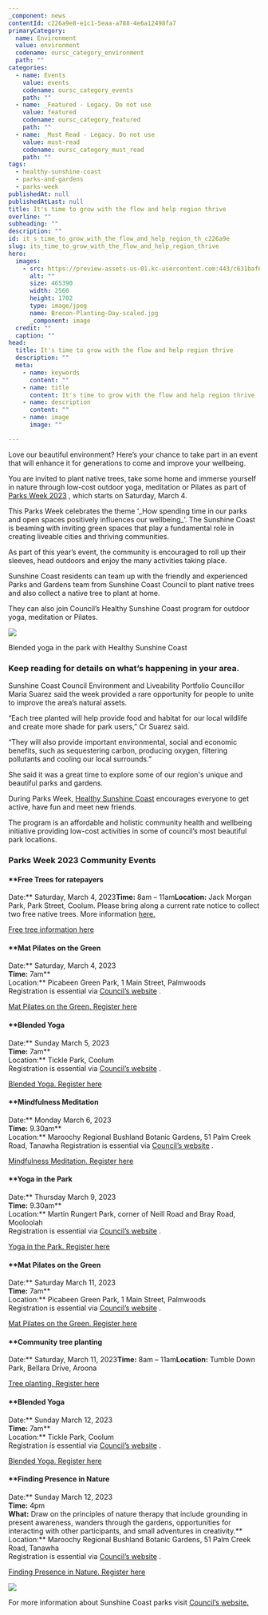 ```yaml
---
_component: news
contentId: c226a9e8-e1c1-5eaa-a788-4e6a12498fa7
primaryCategory:
  name: Environment
  value: environment
  codename: oursc_category_environment
  path: ""
categories:
  - name: Events
    value: events
    codename: oursc_category_events
    path: ""
  - name: _Featured - Legacy. Do not use
    value: featured
    codename: oursc_category_featured
    path: ""
  - name: _Must Read - Legacy. Do not use
    value: must-read
    codename: oursc_category_must_read
    path: ""
tags:
  - healthy-sunshine-coast
  - parks-and-gardens
  - parks-week
publishedAt: null
publishedAtLast: null
title: It's time to grow with the flow and help region thrive
overline: ""
subheading: ""
description: ""
id: it_s_time_to_grow_with_the_flow_and_help_region_th_c226a9e
slug: its_time_to_grow_with_the_flow_and_help_region_thrive
hero:
  images:
    - src: https://preview-assets-us-01.kc-usercontent.com:443/c631baf8-1b46-001f-580c-d0001b68b4a8/51bd447e-683b-47b6-8a64-2c3d32fe59e2/Brecon-Planting-Day-scaled.jpg
      alt: ""
      size: 465390
      width: 2560
      height: 1702
      type: image/jpeg
      name: Brecon-Planting-Day-scaled.jpg
      _component: image
  credit: ""
  caption: ""
head:
  title: It's time to grow with the flow and help region thrive
  description: ""
  meta:
    - name: keywords
      content: ""
    - name: title
      content: It's time to grow with the flow and help region thrive
    - name: description
      content: ""
    - name: image
      image: ""

---
```

Love our beautiful environment? Here’s your chance to take part in an event that will enhance it for generations to come and improve your wellbeing.

You are invited to plant native trees, take some home and immerse yourself in nature through low-cost outdoor yoga, meditation or Pilates as part of [Parks Week 2023](http://www.parks-week.org/)
, which starts on Saturday, March 4.  

This Parks Week celebrates the theme ‘\_How spending time in our parks and open spaces positively influences our wellbeing\_’. The Sunshine Coast is beaming with inviting green spaces that play a fundamental role in creating liveable cities and thriving communities.

As part of this year’s event, the community is encouraged to roll up their sleeves, head outdoors and enjoy the many activities taking place.

Sunshine Coast residents can team up with the friendly and experienced Parks and Gardens team from Sunshine Coast Council to plant native trees and also collect a native tree to plant at home.

They can also join Council’s Healthy Sunshine Coast program for outdoor yoga, meditation or Pilates.

![](https://preview-assets-us-01.kc-usercontent.com:443/c631baf8-1b46-001f-580c-d0001b68b4a8/f7129998-3c4a-49f7-a62d-fcc46e23d0ab/Image-2-Healthy-Sunshine-Coast-yoga-in-the-garden-1024x768.jpg)

Blended yoga in the park with Healthy Sunshine Coast

### Keep reading for details on what’s happening in your area.

Sunshine Coast Council Environment and Liveability Portfolio Councillor Maria Suarez said the week provided a rare opportunity for people to unite to improve the area’s natural assets.

“Each tree planted will help provide food and habitat for our local wildlife and create more shade for park users,” Cr Suarez said.

“They will also provide important environmental, social and economic benefits, such as sequestering carbon, producing oxygen, filtering pollutants and cooling our local surrounds.”

She said it was a great time to explore some of our region's unique and beautiful parks and gardens.

During Parks Week, [Healthy Sunshine Coast](https://www.sunshinecoast.qld.gov.au/living-and-community/community-support/healthy-and-active/healthy-sunshine-coast)
&#x20;encourages everyone to get active, have fun and meet new friends.

The program is an affordable and holistic community health and wellbeing initiative providing low-cost activities in some of council’s most beautiful park locations.

### Parks Week 2023 Community Events

#### \*\*Free Trees for ratepayers

Date:\*\* Saturday, March 4, 2023**Time:** 8am – 11am**Location:** Jack Morgan Park, Park Street, Coolum. Please bring along a current rate notice to collect two free native trees. More information [here.](http://www.parks-week.org/tools/events/details?SECT=parks-week&ID=22058)


[Free tree information here](http://www.parks-week.org/tools/events/details?SECT=parks-week&ID=22058)


#### \*\*Mat Pilates on the Green

Date:\*\* Saturday, March 4, 2023\
**Time:** 7am\*\*\
Location:\*\* Picabeen Green Park, 1 Main Street, Palmwoods\
Registration is essential via [Council’s website](https://www.sunshinecoast.qld.gov.au/living-and-community/community-support/healthy-and-active/healthy-sunshine-coast)
.

[Mat Pilates on the Green. Register here](https://www.sunshinecoast.qld.gov.au/living-and-community/community-support/healthy-and-active/healthy-sunshine-coast)


#### \*\*Blended Yoga

Date:\*\* Sunday March 5, 2023\
**Time:** 7am\*\*\
Location:\*\* Tickle Park, Coolum\
Registration is essential via [Council’s website](https://www.sunshinecoast.qld.gov.au/living-and-community/community-support/healthy-and-active/healthy-sunshine-coast)
.

[Blended Yoga. Register here](https://www.sunshinecoast.qld.gov.au/living-and-community/community-support/healthy-and-active/healthy-sunshine-coast)


#### \*\*Mindfulness Meditation

Date:\*\* Monday March 6, 2023\
**Time:** 9.30am\*\*\
Location:\*\* Maroochy Regional Bushland Botanic Gardens, 51 Palm Creek Road, Tanawha Registration is essential via [Council’s website](https://www.sunshinecoast.qld.gov.au/living-and-community/community-support/healthy-and-active/healthy-sunshine-coast)
.

[Mindfulness Meditation. Register here](https://www.sunshinecoast.qld.gov.au/living-and-community/community-support/healthy-and-active/healthy-sunshine-coast)


#### \*\*Yoga in the Park

Date:\*\* Thursday March 9, 2023\
**Time:** 9.30am\*\*\
Location:\*\* Martin Rungert Park, corner of Neill Road and Bray Road, Mooloolah\
Registration is essential via [Council’s website](https://www.sunshinecoast.qld.gov.au/living-and-community/community-support/healthy-and-active/healthy-sunshine-coast)
.

[Yoga in the Park. Register here](https://www.sunshinecoast.qld.gov.au/living-and-community/community-support/healthy-and-active/healthy-sunshine-coast)


#### \*\*Mat Pilates on the Green

Date:\*\* Saturday March 11, 2023\
**Time:** 7am\*\*\
Location:\*\* Picabeen Green Park, 1 Main Street, Palmwoods\
Registration is essential via [Council’s website](https://www.sunshinecoast.qld.gov.au/living-and-community/community-support/healthy-and-active/healthy-sunshine-coast)
.

[Mat Pilates on the Green. Register here](https://www.sunshinecoast.qld.gov.au/living-and-community/community-support/healthy-and-active/healthy-sunshine-coast)


#### \*\*Community tree planting

Date:\*\* Saturday, March 11, 2023**Time:** 8am – 11am**Location:** Tumble Down Park, Bellara Drive, Aroona

[Tree planting. Register here](https://forms.office.com/pages/responsepage.aspx?id=-pwM3gEatUO2Yyg49wqDzbZtwwkHxkZPv0-34o9CFpBUMzk1QVpLVVRDTVlNRjNSQlNOVzFXNTdWTy4u)


#### \*\*Blended Yoga

Date:\*\* Sunday March 12, 2023\
**Time:** 7am\*\*\
Location:\*\* Tickle Park, Coolum\
Registration is essential via [Council’s website](https://www.sunshinecoast.qld.gov.au/living-and-community/community-support/healthy-and-active/healthy-sunshine-coast)
.

[Blended Yoga. Register here](https://www.sunshinecoast.qld.gov.au/living-and-community/community-support/healthy-and-active/healthy-sunshine-coast)


#### \*\*Finding Presence in Nature

Date:\*\* Sunday March 12, 2023\
**Time:** 4pm\
**What:** Draw on the principles of nature therapy that include grounding in present awareness, wanders through the gardens, opportunities for interacting with other participants, and small adventures in creativity.\*\*\
Location:\*\* Maroochy Regional Bushland Botanic Gardens, 51 Palm Creek Road, Tanawha\
Registration is essential via [Council’s website](https://www.sunshinecoast.qld.gov.au/living-and-community/community-support/healthy-and-active/healthy-sunshine-coast)
.

[Finding Presence in Nature. Register here](https://www.sunshinecoast.qld.gov.au/living-and-community/community-support/healthy-and-active/healthy-sunshine-coast)


![](https://preview-assets-us-01.kc-usercontent.com:443/c631baf8-1b46-001f-580c-d0001b68b4a8/7df45682-b313-45de-a2b9-68d0b6e6e95a/P1010044_nursery-small.jpg)

For more information about Sunshine Coast parks visit [Council’s website.](https://www.sunshinecoast.qld.gov.au/experience-sunshine-coast/beaches-and-parks/beaches-and-parks-directory)
